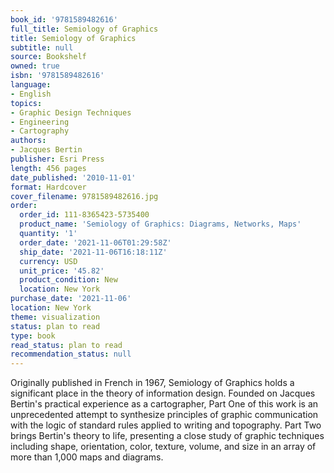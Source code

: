```yaml
---
book_id: '9781589482616'
full_title: Semiology of Graphics
title: Semiology of Graphics
subtitle: null
source: Bookshelf
owned: true
isbn: '9781589482616'
language:
- English
topics:
- Graphic Design Techniques
- Engineering
- Cartography
authors:
- Jacques Bertin
publisher: Esri Press
length: 456 pages
date_published: '2010-11-01'
format: Hardcover
cover_filename: 9781589482616.jpg
order:
  order_id: 111-8365423-5735400
  product_name: 'Semiology of Graphics: Diagrams, Networks, Maps'
  quantity: '1'
  order_date: '2021-11-06T01:29:58Z'
  ship_date: '2021-11-06T16:18:11Z'
  currency: USD
  unit_price: '45.82'
  product_condition: New
  location: New York
purchase_date: '2021-11-06'
location: New York
theme: visualization
status: plan to read
type: book
read_status: plan to read
recommendation_status: null
---
```

Originally published in French in 1967, Semiology of Graphics holds a significant place in the theory of information design. Founded on Jacques Bertin's practical experience as a cartographer, Part One of this work is an unprecedented attempt to synthesize principles of graphic communication with the logic of standard rules applied to writing and topography. Part Two brings Bertin's theory to life, presenting a close study of graphic techniques including shape, orientation, color, texture, volume, and size in an array of more than 1,000 maps and diagrams.
